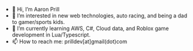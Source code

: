 - 👋 Hi, I’m Aaron Prill
- 👀 I’m interested in new web technologies, auto racing, and being a dad to gamer/sports kids.
- 🌱 I’m currently learning AWS, C#, Cloud data, and Roblox game development in Lua/Typescript.
- 📫 How to reach me: prilldev[at]gmail(dot)com

<!---
prilldev/prilldev is a ✨ special ✨ repository because its `README.md` (this file) appears on your GitHub profile.
You can click the Preview link to take a look at your changes.
--->
